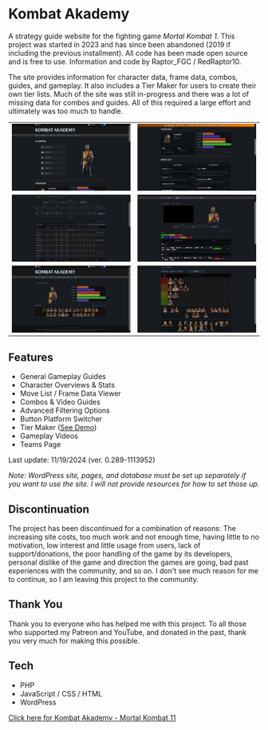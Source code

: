 # Kombat Akademy
A strategy guide website for the fighting game *Mortal Kombat 1*. This project was started in 2023 and has since been abandoned (2019 if including the previous installment). All code has been made open source and is free to use. Information and code by Raptor_FGC / RedRaptor10.

The site provides information for character data, frame data, combos, guides, and gameplay. It also includes a Tier Maker for users to create their own tier lists. Much of the site was still in-progress and there was a lot of missing data for combos and guides. All of this required a large effort and ultimately was too much to handle.

|     |     |
| --- | --- |
| ![](/screenshots/character-1.jpg) | ![](/screenshots/character-2.jpg) |
| ![](/screenshots/move-list-table.jpg) | ![](/screenshots/combos.jpg) |
| ![](/screenshots/characters.jpg) | ![](/screenshots/tier-maker.jpg) |

## Features
- General Gameplay Guides
- Character Overviews & Stats
- Move List / Frame Data Viewer
- Combos & Video Guides
- Advanced Filtering Options
- Button Platform Switcher
- Tier Maker ([See Demo](https://redraptor10.github.io/Tier-Maker-MK1/))
- Gameplay Videos
- Teams Page

Last update: 11/19/2024 (ver. 0.289-1113952)

*Note: WordPress site, pages, and database must be set up separately if you want to use the site. I will not provide resources for how to set those up.*

## Discontinuation
The project has been discontinued for a combination of reasons: The increasing site costs, too much work and not enough time, having little to no motivation, low interest and little usage from users, lack of support/donations, the poor handling of the game by its developers, personal dislike of the game and direction the games are going, bad past experiences with the community, and so on. I don't see much reason for me to continue, so I am leaving this project to the community.

## Thank You
Thank you to everyone who has helped me with this project. To all those who supported my Patreon and YouTube, and donated in the past, thank you very much for making this possible.

## Tech
- PHP
- JavaScript / CSS / HTML
- WordPress

[Click here for Kombat Akademy - Mortal Kombat 11](https://github.com/RedRaptor10/kombat-akademy-mk11)
